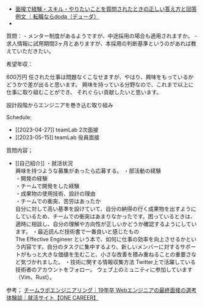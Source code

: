 - [面接で経験・スキル・やりたいことを質問されたときの正しい答え方と回答例文 ｜転職ならdoda（デューダ）](https://doda.jp/guide/mensetsu/interview/005.html)
- 


質問：
	- メンター制度があるようですが、中途採用の場合も適用されますか。
	- 求人情報に試用期間3ヶ月とありますが、本採用の判断基準というのがあれば教えていただきたい。

希望年収：

600万円
任された仕事は問題なくこなせますが、やはり、興味をもっているかどうかで差が出ると思います。
興味を持っている分野なので、これまで以上に仕事に取り組むことができ、
それぐらい貢献したいと思います。

設計段階からエンジニアを巻き込む取り組み


Schedule: 
-  [[2023-04-27]] teamLab 2次面接 
- [[2023-05-15]] teamLab 役員面接

質問内容；
- [[自己紹介]]
・就活状況  
興味を持つような募集があったら応募する。
・部活動の経験  
・開発の経験  
・チームで開発をした経験  
・成果物の使用技術、設計の理由  
・チームでの衝突、苦労はあったか  
自分に対して高い基準を設けていて、自分の納得の行く成果物を出すようにしているため、チームでの衝突はあまりなかったです。困っているときは、適時に相談し、自分の理解や方向性が正しいかどうか確認するようにしています。
・最近読んだ技術書で一番良いと感じたもの  
The Effective Engineer という本で、如何に仕事の効率を向上させるかという内容です。自分のタスクに集中するより、新しいメンバーに対するサポートがもっと大きな価値を生むこと、小さな改善を積み重ねることの重要さなど気づかれました。
・技術に関する情報収集方法
Twitter上で活躍している技術者のアカウントをフォロー。
ウェブ上のミュニティに参加しています（Vim、Rust）。

参考；
[チームラボエンジニアリング｜19年卒 Webエンジニアの最終面接の選考体験談｜就活サイト【ONE CAREER】](https://www.onecareer.jp/companies/7400/experiences/2019/16117/105936)
